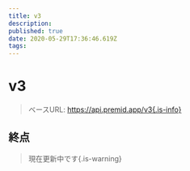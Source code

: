 ```yaml
---
title: v3
description:
published: true
date: 2020-05-29T17:36:46.619Z
tags:
---
```


# v3

> ベースURL: https://api.premid.app/v3{.is-info}


## 終点
> 現在更新中です{.is-warning}